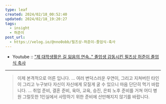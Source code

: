 ```yaml
---
type: leaf
created: 2024/02/18_00:52:40
updated: 2024/02/18_19:20:27
tags:
  - insight
  - 허준이
post_url:
  - https://velog.io/@nno0obb/필즈상-허준이-졸업식-축사
---
```


- Youtube :: ["제 대학생활은 길 잃음의 연속.." 졸업생 감동시킨 필즈상 허준이 졸업식 축사](https://youtu.be/OLDhaqosPtA?si=c1ZwsfZ4emJl77Jx)

---

> 이제 본격적으로 어른 입니다.
> ...
> 여러 변덕스러운 우연이, 그리고 지쳐버린 타인이
> 그리고 누구보다 자신이 자신에게 모질게 굴 수 있으니
> 마음 단단히 먹기 바랍니다.
> ...
> 취업 준비, 결혼 준비, 육아, 교육, 승진, 은퇴 노후 준비를 거쳐
> 어디 병원 그럴듯한 1인실에서 사망하기 위한 준비에
> 산만해지지 않기를 바랍니다.
